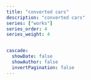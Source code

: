 ```yaml
---
title: "converted cars"
description: "converted cars"
series: ["works"]
series_order: 4
series_weight: 4


cascade:
  showDate: false
  showAuthor: false
  invertPagination: false
---
```

